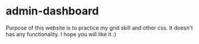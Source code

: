 # admin-dashboard

Purpose of this website is to practice my grid skill and other css. It doesn't has any functionality.
I hope you will like it :)
